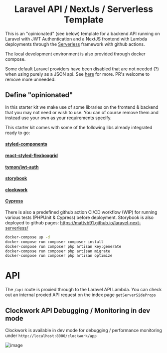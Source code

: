<center>
    <h1>Laravel API / NextJs / Serverless Template</h1>
</center>

This is an "opinionated" (see below) template for a backend API running on Laravel with JWT Authentication and a NextJS frontend with Lambda deployments through the [Serverless](https://github.com/serverless/serverless) framework with github actions.

The local development environment is also provided through docker compose.

Some default Laravel providers have been disabled that are not needed (?) when using purely as a JSON api. See [here](https://github.com/mattvb91/laravel-next-serverless/commit/78300b5c1a1366d3558f82f22074e95d4293e2d4) for more. PR's welcome to remove more unneeded.

## Define "opinionated"
In this starter kit we make use of some libraries on the frontend & backend that you may not need or wish to use. You can of course remove them and instead use your own as your requirements specify.

This starter kit comes with some of the following libs already integrated ready to go: 

#### [styled-components](https://styled-components.com/)
#### [react-styled-flexboxgrid](https://github.com/LoicMahieu/react-styled-flexboxgrid)
#### [tymon/jwt-auth](https://github.com/tymondesigns/jwt-auth)
#### [storybook](https://github.com/storybookjs/storybook/)
#### [clockwork](https://github.com/itsgoingd/clockwork)
#### [Cypress](https://github.com/cypress-io/cypress)

There is also a predefined github action CI/CD workflow (WIP) for running various tests (PHPUnit & Cypress) before deployment.
Storybook is also deployed to github pages: https://mattvb91.github.io/laravel-next-serverless/

```bash
docker-compose up -d
docker-compose run composer composer install
docker-compose run composer php artisan key:generate
docker-compose run composer php artisan migrate
docker-compose run composer php artisan optimize
```

# API

The `/api` route is proxied through to the Laravel API Lambda. You can check out an internal proxied API request on the index page `getServerSideProps` 

## Clockwork API Debugging / Monitoring in dev mode

Clockwork is available in dev mode for debugging / performance monitoring under `http://localhost:8000/clockwork/app`

![image](https://user-images.githubusercontent.com/11991564/115364122-5adc1700-a1c3-11eb-8ffb-495bba850d4e.png)

